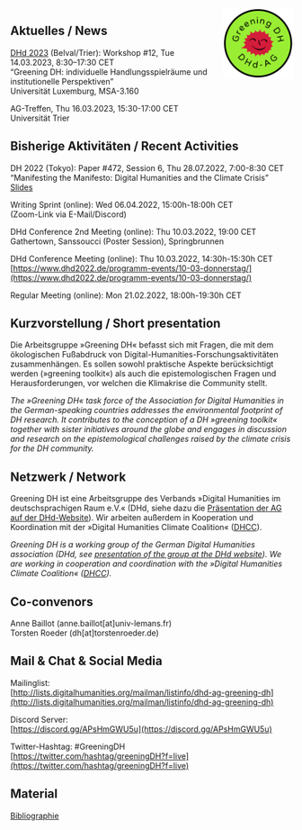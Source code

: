 <img style="float:right; width:25%; margin-left:1em; margin-bottom:0.5em" src="images/Logo_DHd-AG_Greening-DH_transparent.png" alt="Logo der DHd-AG »Greening DH«"/>

## Aktuelles / News

[DHd 2023](https://dhd2023.dig-hum.de) (Belval/Trier): Workshop #12, Tue 14.03.2023, 8:30–17:30 CET  
“Greening DH: individuelle Handlungsspielräume und institutionelle Perspektiven”  
Universität Luxemburg, MSA-3.160

AG-Treffen, Thu 16.03.2023, 15:30-17:00 CET  
Universität Trier

## Bisherige Aktivitäten / Recent Activities

DH 2022 (Tokyo): Paper #472, Session 6, Thu 28.07.2022, 7:00-8:30 CET  
“Manifesting the Manifesto: Digital Humanities and the Climate Crisis”  
[Slides](https://dhd-greening.github.io/slides/dh2022-manifesto.pdf)

Writing Sprint (online): Wed 06.04.2022, 15:00h-18:00h CET  
(Zoom-Link via E-Mail/Discord)

DHd Conference 2nd Meeting  (online): Thu 10.03.2022, 19:00 CET  
Gathertown, Sanssoucci (Poster Session), Springbrunnen

DHd Conference Meeting (online): Thu 10.03.2022, 14:30h-15:30h CET  
[https://www.dhd2022.de/programm-events/10-03-donnerstag/](https://www.dhd2022.de/programm-events/10-03-donnerstag/)

Regular Meeting (online): Mon 21.02.2022, 18:00h-19:30h CET

## Kurzvorstellung / Short presentation

Die Arbeitsgruppe »Greening DH« befasst sich mit Fragen, die mit dem ökologischen Fußabdruck von Digital-Humanities-Forschungsaktivitäten zusammenhängen. Es sollen sowohl praktische Aspekte berücksichtigt werden (»greening toolkit«) als auch die epistemologischen Fragen und Herausforderungen, vor welchen die Klimakrise die Community stellt.

*The »Greening DH« task force of the Association for Digital Humanities in the German-speaking countries addresses the environmental footprint of DH research. It contributes to the conception of a DH »greening toolkit« together with sister initiatives around the globe and engages in discussion and research on the epistemological challenges raised by the climate crisis for the DH community.*

## Netzwerk / Network

Greening DH ist eine Arbeitsgruppe des Verbands »Digital Humanities im deutschsprachigen Raum e.V.« (DHd, siehe dazu die [Präsentation der AG auf der DHd-Website](https://dig-hum.de/ag-greening-dh)). Wir arbeiten außerdem in Kooperation und Koordination mit der »Digital Humanities Climate Coalition« ([DHCC](https://www.cdcs.ed.ac.uk/digital-humanities-climate-coalition)).

*Greening DH is a working group of the German Digital Humanities association (DHd, see [presentation of the group at the DHd website](https://dig-hum.de/ag-greening-dh)). We are working in cooperation and coordination with the »Digital Humanities Climate Coalition« ([DHCC](https://www.cdcs.ed.ac.uk/digital-humanities-climate-coalition)).*

## Co-convenors

Anne Baillot (anne.baillot[at]univ-lemans.fr)  
Torsten Roeder (dh[at]torstenroeder.de)

## Mail & Chat & Social Media

Mailinglist:  
[http://lists.digitalhumanities.org/mailman/listinfo/dhd-ag-greening-dh](http://lists.digitalhumanities.org/mailman/listinfo/dhd-ag-greening-dh)

Discord Server:  
[https://discord.gg/APsHmGWU5u](https://discord.gg/APsHmGWU5u)

Twitter-Hashtag: #GreeningDH  
[https://twitter.com/hashtag/greeningDH?f=live](https://twitter.com/hashtag/greeningDH?f=live)

## Material

[Bibliographie](biblio)
